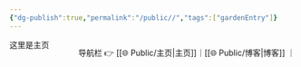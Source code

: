 ```yaml
---
{"dg-publish":true,"permalink":"/public//","tags":["gardenEntry"]}
---
```


<span style="float:right;">

导航栏  👉  [[🌐  Public/主页\|主页]]｜[[🌐  Public/博客\|博客]] ｜

</span>




这里是主页
